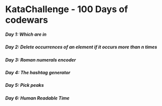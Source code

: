 # KataChallenge - 100 Days of codewars

##### Day 1: Which are in 
##### Day 2: Delete occurrences of an element if it occurs more than n times
##### Day 3: Roman numerals encoder
##### Day 4: The hashtag generator 
##### Day 5: Pick peaks
##### Day 6: Human Readable Time


